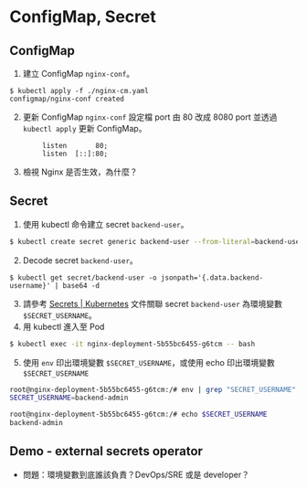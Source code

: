 # ConfigMap, Secret

## ConfigMap

1. 建立 ConfigMap `nginx-conf`。

```
$ kubectl apply -f ./nginx-cm.yaml
configmap/nginx-conf created
```

2. 更新 ConfigMap `nginx-conf` 設定檔 port 由 80 改成 8080 port 並透過 `kubectl apply` 更新 ConfigMap。

```
        listen       80;
        listen  [::]:80;
```

3. 檢視 Nginx 是否生效，為什麼？

## Secret

1. 使用 kubectl 命令建立 secret `backend-user`。

```bash
$ kubectl create secret generic backend-user --from-literal=backend-username='backend-admin'
```

2. Decode secret `backend-user`。
```
$ kubectl get secret/backend-user -o jsonpath='{.data.backend-username}' | base64 -d
```

3. 請參考 [Secrets | Kubernetes](https://kubernetes.io/docs/concepts/configuration/secret/#using-secrets-as-environment-variables) 文件關聯 secret `backend-user` 為環境變數 `$SECRET_USERNAME`。
4. 用 kubectl 進入至 Pod

```bash
$ kubectl exec -it nginx-deployment-5b55bc6455-g6tcm -- bash
```

5. 使用 `env` 印出環境變數 `$SECRET_USERNAME`，或使用 echo 印出環境變數 `$SECRET_USERNAME`

```bash
root@nginx-deployment-5b55bc6455-g6tcm:/# env | grep "SECRET_USERNAME"
SECRET_USERNAME=backend-admin

root@nginx-deployment-5b55bc6455-g6tcm:/# echo $SECRET_USERNAME
backend-admin
```

## Demo - external secrets operator

* 問題：環境變數到底誰該負責？DevOps/SRE 或是 developer？

